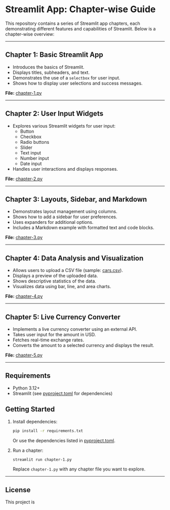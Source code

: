 # Streamlit App: Chapter-wise Guide

This repository contains a series of Streamlit app chapters, each demonstrating different features and capabilities of Streamlit. Below is a chapter-wise overview:

---

## Chapter 1: Basic Streamlit App

- Introduces the basics of Streamlit.
- Displays titles, subheaders, and text.
- Demonstrates the use of a `selectbox` for user input.
- Shows how to display user selections and success messages.

**File:** [chapter-1.py](chapter-1.py)

---

## Chapter 2: User Input Widgets

- Explores various Streamlit widgets for user input:
  - Button
  - Checkbox
  - Radio buttons
  - Slider
  - Text input
  - Number input
  - Date input
- Handles user interactions and displays responses.

**File:** [chapter-2.py](chapter-2.py)

---

## Chapter 3: Layouts, Sidebar, and Markdown

- Demonstrates layout management using columns.
- Shows how to add a sidebar for user preferences.
- Uses expanders for additional options.
- Includes a Markdown example with formatted text and code blocks.

**File:** [chapter-3.py](chapter-3.py)

---

## Chapter 4: Data Analysis and Visualization

- Allows users to upload a CSV file (sample: [cars.csv](cars.csv)).
- Displays a preview of the uploaded data.
- Shows descriptive statistics of the data.
- Visualizes data using bar, line, and area charts.

**File:** [chapter-4.py](chapter-4.py)

---

## Chapter 5: Live Currency Converter

- Implements a live currency converter using an external API.
- Takes user input for the amount in USD.
- Fetches real-time exchange rates.
- Converts the amount to a selected currency and displays the result.

**File:** [chapter-5.py](chapter-5.py)

---

## Requirements

- Python 3.12+
- Streamlit (see [pyproject.toml](pyproject.toml) for dependencies)

## Getting Started

1. Install dependencies:
    ```sh
    pip install -r requirements.txt
    ```
    Or use the dependencies listed in [pyproject.toml](pyproject.toml).

2. Run a chapter:
    ```sh
    streamlit run chapter-1.py
    ```
    Replace `chapter-1.py` with any chapter file you want to explore.

---

## License

This project is